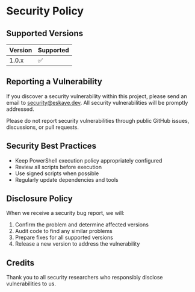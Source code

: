 # Security Policy

## Supported Versions

| Version | Supported          |
| ------- | ------------------ |
| 1.0.x   | :white_check_mark: |

## Reporting a Vulnerability

If you discover a security vulnerability within this project, please send an email to [security@eskaye.dev](mailto:security@eskaye.dev). All security vulnerabilities will be promptly addressed.

Please do not report security vulnerabilities through public GitHub issues, discussions, or pull requests.

## Security Best Practices

- Keep PowerShell execution policy appropriately configured
- Review all scripts before execution
- Use signed scripts when possible
- Regularly update dependencies and tools

## Disclosure Policy

When we receive a security bug report, we will:

1. Confirm the problem and determine affected versions
2. Audit code to find any similar problems
3. Prepare fixes for all supported versions
4. Release a new version to address the vulnerability

## Credits

Thank you to all security researchers who responsibly disclose vulnerabilities to us.